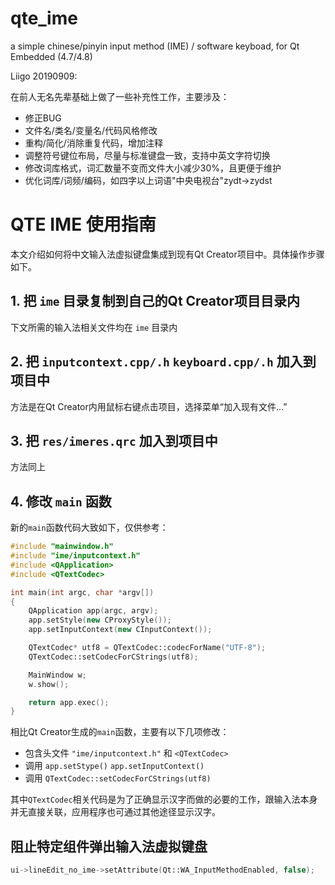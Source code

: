 # qte_ime

a simple chinese/pinyin input method (IME) / software keyboad, for Qt Embedded (4.7/4.8)

Liigo 20190909:

在前人无名先辈基础上做了一些补充性工作，主要涉及：

 - 修正BUG
 - 文件名/类名/变量名/代码风格修改
 - 重构/简化/消除重复代码，增加注释
 - 调整符号键位布局，尽量与标准键盘一致，支持中英文字符切换
 - 修改词库格式，词汇数量不变而文件大小减少30%，且更便于维护
 - 优化词库/词频/编码，如四字以上词语"中央电视台"zydt->zydst

# QTE IME 使用指南

本文介绍如何将中文输入法虚拟键盘集成到现有Qt Creator项目中。具体操作步骤如下。

## 1. 把 `ime` 目录复制到自己的Qt Creator项目目录内

下文所需的输入法相关文件均在 `ime` 目录内

## 2. 把 `inputcontext.cpp/.h` `keyboard.cpp/.h` 加入到项目中

方法是在Qt Creator内用鼠标右键点击项目，选择菜单“加入现有文件...”

## 3. 把 `res/imeres.qrc` 加入到项目中

方法同上

## 4. 修改 `main` 函数

新的`main`函数代码大致如下，仅供参考：

```cpp
#include "mainwindow.h"
#include "ime/inputcontext.h"
#include <QApplication>
#include <QTextCodec>

int main(int argc, char *argv[])
{
    QApplication app(argc, argv);
    app.setStyle(new CProxyStyle());
    app.setInputContext(new CInputContext());

    QTextCodec* utf8 = QTextCodec::codecForName("UTF-8");
    QTextCodec::setCodecForCStrings(utf8);

    MainWindow w;
    w.show();

    return app.exec();
}
```

相比Qt Creator生成的`main`函数，主要有以下几项修改：

- 包含头文件 `"ime/inputcontext.h"` 和 `<QTextCodec>`
- 调用 `app.setStype()` `app.setInputContext()`
- 调用 `QTextCodec::setCodecForCStrings(utf8)`

其中`QTextCodec`相关代码是为了正确显示汉字而做的必要的工作，跟输入法本身并无直接关联，应用程序也可通过其他途径显示汉字。

## 阻止特定组件弹出输入法虚拟键盘

```cpp
ui->lineEdit_no_ime->setAttribute(Qt::WA_InputMethodEnabled, false);
```
